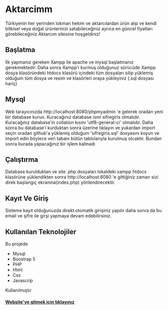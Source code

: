 # Aktarcimm
Türkiyenin her yerinden lokman hekim ve aktarcılardan ürün alıp ve kendi bitkisel veya doğal ürünlerinizi satabileceğiniz ayrıca en güncel fiyatları görebileceğiniz Aktarcım sitesine hoşgeldiniz!

## Başlatma
İlk yapmanız gereken Xampp ile apache ve mysql başlatmanız gerekmektedir. Daha sonra Xampp'i kurmuş olduğunuz sürücüde Xampp dosya klasöründeki htdocs klasörü içindeki tüm dosyaları silip yüklemiş olduğum  tüm dosya ve resim ve klasörleri oraya yükleyiniz (.sql dosyası hariç)

## Mysql
Web tarayıcınızda http://localhost:8080/phpmyadmin 'e gelerek oradan yeni bir database kurun. Kuracağınız database ismi sifregiris olmalıdır. Kuracağınız database'in collation kısmı 'utf8-general-ci' olmalıdır. Daha sonra bu database'i kurduktan sonra üzerine tıklayın ve yukardan import seçin oradan github'a yüklemiş olduğum 'sifregiris.sql' dosyasını koyun ve import edin böylece veri tabanı bütün tablolarıyla kurulmuş olcaktır. Bundan sonra burada yapacağınız bir işlem kalmadı

## Çalıştırma
Database kurulduktan ve site .php dosyaları lokaldeki xampp htdocs klasörüne yüklendikten sonra  http://localhost:8080 'e gittiğiniz zaman sizi direk başlangıç ekranına(index.php) yönlendirecektir.

## Kayıt Ve Giriş
Sisteme kayıt olduğunuzda direkt otomatik girişiniz yapılır daha sonra da bu email ve şifre ile girşi yapmaya devam edebilirsiniz.

## Kullanılan Teknolojiler

Bu projede 

* Mysql
* Boostrap 5
* PHP
* Html
* Css
* Javascrip

Kullanılmıştır

#### [Website'ye gitmek için tıklayınız](http://aktarcimm.rf.gd/)
